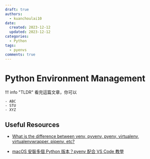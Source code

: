 ```yaml
---
draft: true
authors:
  - kuanchoulai10
date:
  created: 2023-12-12
  updated: 2023-12-12
categories:
  - Python
tags:
  - pyenvs
comments: true
---
```

# Python Environment Management

!!! info "TLDR"
    看完這篇文章，你可以
    
    - ABC
    - STU
    - XYZ


<!-- more -->

## Useful Resources

* [What is the difference between venv, pyvenv, pyenv, virtualenv, virtualenvwrapper, pipenv, etc?](https://stackoverflow.com/questions/41573587/what-is-the-difference-between-venv-pyvenv-pyenv-virtualenv-virtualenvwrappe)

* [macOS 安裝多個 Python 版本？pyenv 配合 VS Code 教學](https://pythonviz.com/basic/macos-install-multiple-python-versions/)
